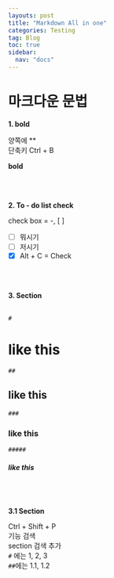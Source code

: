 ```yaml
---
layouts: post
title: "Markdown All in one"
categories: Testing
tag: Blog
toc: true
sidebar:
  nav: "docs"
---
```


# 마크다운 문법

**1. bold**

양쪽에 \*\* <br>
단축키 Ctrl + B <br>

**bold**

<br>
<br>

**2. To - do list check**

check box = -, [ ]

- [ ] 뭐시기
- [ ] 저시기
- [x] Alt + C = Check

<br>
<br>

**3. Section**
<br>
<br>

`#`

# like this

`##`

## like this

`###`

### like this

`#####`

##### like this

<br>
<br>

**3.1 Section**

Ctrl + Shift + P<br>
기능 검색<br>
section 검색 추가<br>
`#` 에는 1, 2, 3<br>
`##`에는 1.1, 1.2
